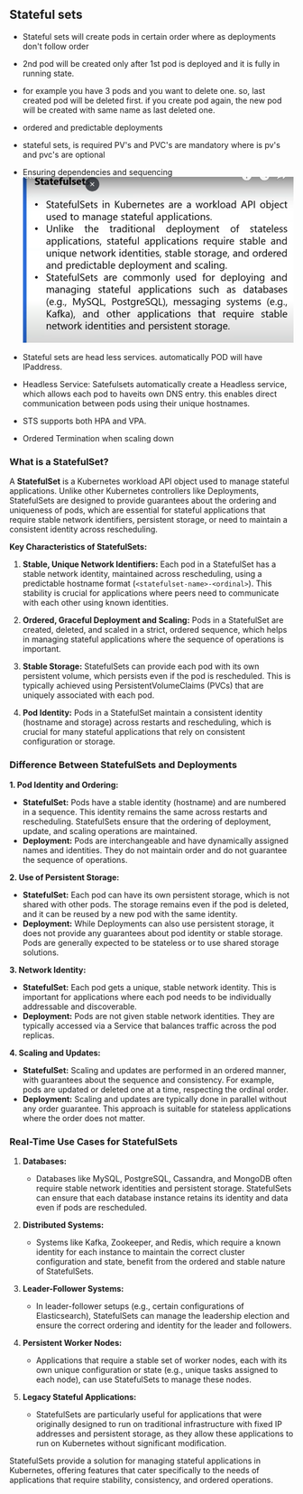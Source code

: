 
## Stateful sets
* Stateful sets will create pods in certain order where as deployments don't follow order
* 2nd pod will be created only after 1st pod is deployed and it is fully in running state.
* for example you have 3 pods and you want to delete one. so, last created pod will be deleted first. if you create pod again, the new pod will be created with same name as last deleted one.
* ordered and predictable deployments
* stateful sets, is required PV's and PVC's are mandatory where is pv's and pvc's are optional
* Ensuring dependencies and sequencing
![statefulset](/images/statefulset.png)

* Stateful sets are head less services. automatically POD will have IPaddress.
* Headless Service: Satefulsets automatically create a Headless service, which allows each pod to haveits own DNS entry. this enables direct communication between pods using their unique hostnames.

* STS supports both HPA and VPA.
* Ordered Termination when scaling down

### What is a StatefulSet?

A **StatefulSet** is a Kubernetes workload API object used to manage stateful applications. Unlike other Kubernetes controllers like Deployments, StatefulSets are designed to provide guarantees about the ordering and uniqueness of pods, which are essential for stateful applications that require stable network identifiers, persistent storage, or need to maintain a consistent identity across rescheduling.

**Key Characteristics of StatefulSets:**
1. **Stable, Unique Network Identifiers:** Each pod in a StatefulSet has a stable network identity, maintained across rescheduling, using a predictable hostname format (`<statefulset-name>-<ordinal>`). This stability is crucial for applications where peers need to communicate with each other using known identities.

2. **Ordered, Graceful Deployment and Scaling:** Pods in a StatefulSet are created, deleted, and scaled in a strict, ordered sequence, which helps in managing stateful applications where the sequence of operations is important.

3. **Stable Storage:** StatefulSets can provide each pod with its own persistent volume, which persists even if the pod is rescheduled. This is typically achieved using PersistentVolumeClaims (PVCs) that are uniquely associated with each pod.

4. **Pod Identity:** Pods in a StatefulSet maintain a consistent identity (hostname and storage) across restarts and rescheduling, which is crucial for many stateful applications that rely on consistent configuration or storage.

### Difference Between StatefulSets and Deployments

**1. Pod Identity and Ordering:**
   - **StatefulSet:** Pods have a stable identity (hostname) and are numbered in a sequence. This identity remains the same across restarts and rescheduling. StatefulSets ensure that the ordering of deployment, update, and scaling operations are maintained.
   - **Deployment:** Pods are interchangeable and have dynamically assigned names and identities. They do not maintain order and do not guarantee the sequence of operations.

**2. Use of Persistent Storage:**
   - **StatefulSet:** Each pod can have its own persistent storage, which is not shared with other pods. The storage remains even if the pod is deleted, and it can be reused by a new pod with the same identity.
   - **Deployment:** While Deployments can also use persistent storage, it does not provide any guarantees about pod identity or stable storage. Pods are generally expected to be stateless or to use shared storage solutions.

**3. Network Identity:**
   - **StatefulSet:** Each pod gets a unique, stable network identity. This is important for applications where each pod needs to be individually addressable and discoverable.
   - **Deployment:** Pods are not given stable network identities. They are typically accessed via a Service that balances traffic across the pod replicas.

**4. Scaling and Updates:**
   - **StatefulSet:** Scaling and updates are performed in an ordered manner, with guarantees about the sequence and consistency. For example, pods are updated or deleted one at a time, respecting the ordinal order.
   - **Deployment:** Scaling and updates are typically done in parallel without any order guarantee. This approach is suitable for stateless applications where the order does not matter.

### Real-Time Use Cases for StatefulSets

1. **Databases:**
   - Databases like MySQL, PostgreSQL, Cassandra, and MongoDB often require stable network identities and persistent storage. StatefulSets can ensure that each database instance retains its identity and data even if pods are rescheduled.

2. **Distributed Systems:**
   - Systems like Kafka, Zookeeper, and Redis, which require a known identity for each instance to maintain the correct cluster configuration and state, benefit from the ordered and stable nature of StatefulSets.

3. **Leader-Follower Systems:**
   - In leader-follower setups (e.g., certain configurations of Elasticsearch), StatefulSets can manage the leadership election and ensure the correct ordering and identity for the leader and followers.

4. **Persistent Worker Nodes:**
   - Applications that require a stable set of worker nodes, each with its own unique configuration or state (e.g., unique tasks assigned to each node), can use StatefulSets to manage these nodes.

5. **Legacy Stateful Applications:**
   - StatefulSets are particularly useful for applications that were originally designed to run on traditional infrastructure with fixed IP addresses and persistent storage, as they allow these applications to run on Kubernetes without significant modification.

StatefulSets provide a solution for managing stateful applications in Kubernetes, offering features that cater specifically to the needs of applications that require stability, consistency, and ordered operations.